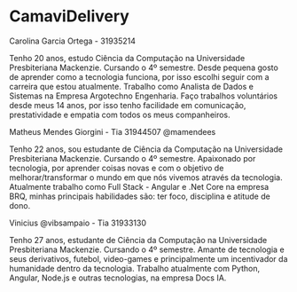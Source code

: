 # CamaviDelivery


Carolina Garcia Ortega - 31935214

Tenho 20 anos, estudo Ciência da Computação na Universidade Presbiteriana Mackenzie. Cursando o 4º semestre.
Desde pequena gosto de aprender como a tecnologia funciona, por isso escolhi seguir com a carreira que estou atualmente.
Trabalho como Analista de Dados e Sistemas na Empresa Argotechno Engenharia. 
Faço trabalhos voluntários desde meus 14 anos, por isso tenho facilidade em comunicação, prestatividade e empatia com todos os meus companheiros.

Matheus Mendes Giorgini - Tia 31944507 @mamendees

Tenho 22 anos, sou estudante de Ciência da Computação na Universidade Presbiteriana Mackenzie. Cursando o 4º semestre.
Apaixonado por tecnologia, por aprender coisas novas e com o objetivo de melhorar/transformar o mundo em que nós vivemos através da tecnologia.
Atualmente trabalho como Full Stack - Angular e .Net Core na empresa BRQ, minhas principais habilidades são: ter foco, disciplina e atitude de dono.



Vinicius @vibsampaio - Tia 31933130

Tenho 27 anos, estudante de Ciência da Computação na Universidade Presbiteriana Mackenzie. Cursando o 4º semestre.
Amante de tecnologia e seus derivativos, futebol, video-games e principalmente um incentivador da humanidade dentro da tecnologia.
Trabalho atualmente com Python, Angular, Node.js e outras tecnologias, na empresa Docs IA.



